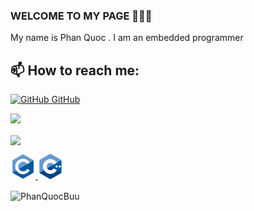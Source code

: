### WELCOME TO MY PAGE 👋👋👋
My name is Phan Quoc . I am an embedded programmer
## 📫 How to reach me: 

 [![GitHub](https://i.stack.imgur.com/tskMh.png) GitHub](https://github.com/QuocBuu/) 
 
 ![](https://github-readme-stats-git-masterrstaa-rickstaa.vercel.app/api?username=QuocBuu&show_icons=true&theme=tokyonight&hide=contribs,prs,issues)

<a href="https://github.com/QuocBuu/archery-game/">
  <!-- Change the `github-readme-stats.anuraghazra1.vercel.app` to `github-readme-stats.vercel.app`  -->
  <img align="center" src="github-readme-stats.vercel.app/api/pin/?username=QuocBuu&repo=QuickDraw&theme=tokyonight" />
</a>    

<p align="left"> <a href="https://www.cprogramming.com/" target="_blank" rel="noreferrer"> <img src="https://raw.githubusercontent.com/devicons/devicon/master/icons/c/c-original.svg" alt="c" width="40" height="40"/> </a> <a href="https://www.w3schools.com/cpp/" target="_blank" rel="noreferrer"> <img src="https://raw.githubusercontent.com/devicons/devicon/master/icons/cplusplus/cplusplus-original.svg" alt="cplusplus" width="40" height="40"/> </a> </p>

<p><img align="center" src="https://github-readme-stats.vercel.app/api/top-langs?username=QuocBuu&show_icons=true&locale=en&layout=compact" alt="PhanQuocBuu" /></p>
